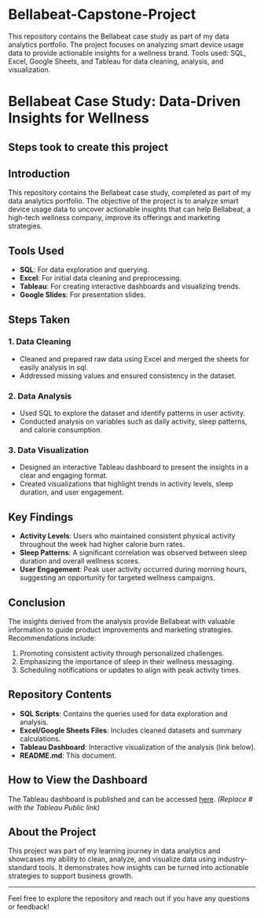 # Bellabeat-Capstone-Project
This repository contains the Bellabeat case study as part of my data analytics portfolio. The project focuses on analyzing smart device usage data to provide actionable insights for a wellness brand. Tools used: SQL, Excel, Google Sheets, and Tableau for data cleaning, analysis, and visualization.


# Bellabeat Case Study: Data-Driven Insights for Wellness
## Steps took to create this project 

## Introduction
This repository contains the Bellabeat case study, completed as part of my data analytics portfolio. The objective of the project is to analyze smart device usage data to uncover actionable insights that can help Bellabeat, a high-tech wellness company, improve its offerings and marketing strategies.

## Tools Used
- **SQL**: For data exploration and querying.
- **Excel**: For initial data cleaning and preprocessing.
- **Tableau**: For creating interactive dashboards and visualizing trends.
- **Google Slides**: For presentation slides.

## Steps Taken

### 1. **Data Cleaning**
- Cleaned and prepared raw data using Excel and merged the sheets for easily analysis in sql.
- Addressed missing values and ensured consistency in the dataset.

### 2. **Data Analysis**
- Used SQL to explore the dataset and identify patterns in user activity.
- Conducted analysis on variables such as daily activity, sleep patterns, and calorie consumption.

### 3. **Data Visualization**
- Designed an interactive Tableau dashboard to present the insights in a clear and engaging format.
- Created visualizations that highlight trends in activity levels, sleep duration, and user engagement.

## Key Findings
- **Activity Levels**: Users who maintained consistent physical activity throughout the week had higher calorie burn rates.
- **Sleep Patterns**: A significant correlation was observed between sleep duration and overall wellness scores.
- **User Engagement**: Peak user activity occurred during morning hours, suggesting an opportunity for targeted wellness campaigns.

## Conclusion
The insights derived from the analysis provide Bellabeat with valuable information to guide product improvements and marketing strategies. Recommendations include:
1. Promoting consistent activity through personalized challenges.
2. Emphasizing the importance of sleep in their wellness messaging.
3. Scheduling notifications or updates to align with peak activity times.

## Repository Contents
- **SQL Scripts**: Contains the queries used for data exploration and analysis.
- **Excel/Google Sheets Files**: Includes cleaned datasets and summary calculations.
- **Tableau Dashboard**: Interactive visualization of the analysis (link below).
- **README.md**: This document.

## How to View the Dashboard
The Tableau dashboard is published and can be accessed [here](#). *(Replace # with the Tableau Public link)*

## About the Project
This project was part of my learning journey in data analytics and showcases my ability to clean, analyze, and visualize data using industry-standard tools. It demonstrates how insights can be turned into actionable strategies to support business growth.

---

Feel free to explore the repository and reach out if you have any questions or feedback!

